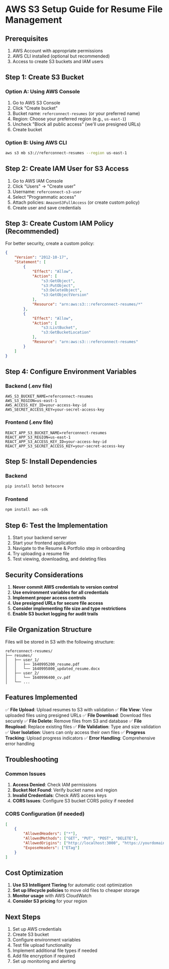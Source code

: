# AWS S3 Setup Guide for Resume File Management

## Prerequisites
1. AWS Account with appropriate permissions
2. AWS CLI installed (optional but recommended)
3. Access to create S3 buckets and IAM users

## Step 1: Create S3 Bucket

### Option A: Using AWS Console
1. Go to AWS S3 Console
2. Click "Create bucket"
3. Bucket name: `referconnect-resumes` (or your preferred name)
4. Region: Choose your preferred region (e.g., `us-east-1`)
5. Uncheck "Block all public access" (we'll use presigned URLs)
6. Create bucket

### Option B: Using AWS CLI
```bash
aws s3 mb s3://referconnect-resumes --region us-east-1
```

## Step 2: Create IAM User for S3 Access

1. Go to AWS IAM Console
2. Click "Users" → "Create user"
3. Username: `referconnect-s3-user`
4. Select "Programmatic access"
5. Attach policies: `AmazonS3FullAccess` (or create custom policy)
6. Create user and save credentials

## Step 3: Create Custom IAM Policy (Recommended)

For better security, create a custom policy:

```json
{
    "Version": "2012-10-17",
    "Statement": [
        {
            "Effect": "Allow",
            "Action": [
                "s3:GetObject",
                "s3:PutObject",
                "s3:DeleteObject",
                "s3:GetObjectVersion"
            ],
            "Resource": "arn:aws:s3:::referconnect-resumes/*"
        },
        {
            "Effect": "Allow",
            "Action": [
                "s3:ListBucket",
                "s3:GetBucketLocation"
            ],
            "Resource": "arn:aws:s3:::referconnect-resumes"
        }
    ]
}
```

## Step 4: Configure Environment Variables

### Backend (.env file)
```env
AWS_S3_BUCKET_NAME=referconnect-resumes
AWS_S3_REGION=us-east-1
AWS_ACCESS_KEY_ID=your-access-key-id
AWS_SECRET_ACCESS_KEY=your-secret-access-key
```

### Frontend (.env file)
```env
REACT_APP_S3_BUCKET_NAME=referconnect-resumes
REACT_APP_S3_REGION=us-east-1
REACT_APP_S3_ACCESS_KEY_ID=your-access-key-id
REACT_APP_S3_SECRET_ACCESS_KEY=your-secret-access-key
```

## Step 5: Install Dependencies

### Backend
```bash
pip install boto3 botocore
```

### Frontend
```bash
npm install aws-sdk
```

## Step 6: Test the Implementation

1. Start your backend server
2. Start your frontend application
3. Navigate to the Resume & Portfolio step in onboarding
4. Try uploading a resume file
5. Test viewing, downloading, and deleting files

## Security Considerations

1. **Never commit AWS credentials to version control**
2. **Use environment variables for all credentials**
3. **Implement proper access controls**
4. **Use presigned URLs for secure file access**
5. **Consider implementing file size and type restrictions**
6. **Enable S3 bucket logging for audit trails**

## File Organization Structure

Files will be stored in S3 with the following structure:
```
referconnect-resumes/
├── resumes/
│   ├── user_1/
│   │   ├── 1640995200_resume.pdf
│   │   └── 1640995800_updated_resume.docx
│   ├── user_2/
│   │   └── 1640996400_cv.pdf
│   └── ...
```

## Features Implemented

✅ **File Upload**: Upload resumes to S3 with validation
✅ **File View**: View uploaded files using presigned URLs
✅ **File Download**: Download files securely
✅ **File Delete**: Remove files from S3 and database
✅ **File Reupload**: Replace existing files
✅ **File Validation**: Type and size validation
✅ **User Isolation**: Users can only access their own files
✅ **Progress Tracking**: Upload progress indicators
✅ **Error Handling**: Comprehensive error handling

## Troubleshooting

### Common Issues

1. **Access Denied**: Check IAM permissions
2. **Bucket Not Found**: Verify bucket name and region
3. **Invalid Credentials**: Check AWS access keys
4. **CORS Issues**: Configure S3 bucket CORS policy if needed

### CORS Configuration (if needed)
```json
[
    {
        "AllowedHeaders": ["*"],
        "AllowedMethods": ["GET", "PUT", "POST", "DELETE"],
        "AllowedOrigins": ["http://localhost:3000", "https://yourdomain.com"],
        "ExposeHeaders": ["ETag"]
    }
]
```

## Cost Optimization

1. **Use S3 Intelligent Tiering** for automatic cost optimization
2. **Set up lifecycle policies** to move old files to cheaper storage
3. **Monitor usage** with AWS CloudWatch
4. **Consider S3 pricing** for your region

## Next Steps

1. Set up AWS credentials
2. Create S3 bucket
3. Configure environment variables
4. Test file upload functionality
5. Implement additional file types if needed
6. Add file encryption if required
7. Set up monitoring and alerting

